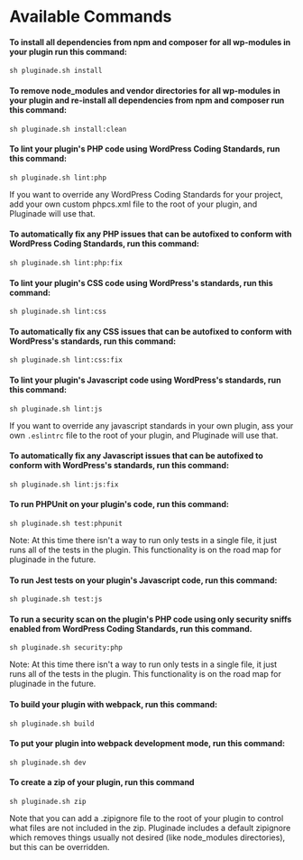 # Available Commands

#### To install all dependencies from npm and composer for all wp-modules in your plugin run this command:
`sh pluginade.sh install`

#### To remove node_modules and vendor directories for all wp-modules in your plugin and re-install all dependencies from npm and composer run this command:
`sh pluginade.sh install:clean`

#### To lint your plugin's PHP code using WordPress Coding Standards, run this command:
`sh pluginade.sh lint:php`

If you want to override any WordPress Coding Standards for your project, add your own custom phpcs.xml file to the root of your plugin, and Pluginade will use that.

#### To automatically fix any PHP issues that can be autofixed to conform with WordPress Coding Standards, run this command:
`sh pluginade.sh lint:php:fix`

#### To lint your plugin's CSS code using WordPress's standards, run this command:
`sh pluginade.sh lint:css`

#### To automatically fix any CSS issues that can be autofixed to conform with WordPress's standards, run this command:
`sh pluginade.sh lint:css:fix`

#### To lint your plugin's Javascript code using WordPress's standards, run this command:
`sh pluginade.sh lint:js`

If you want to override any javascript standards in your own plugin, ass your own `.eslintrc` file to the root of your plugin, and Pluginade will use that.

#### To automatically fix any Javascript issues that can be autofixed to conform with WordPress's standards, run this command:
`sh pluginade.sh lint:js:fix`

#### To run PHPUnit on your plugin's code, run this command:
`sh pluginade.sh test:phpunit`

Note: At this time there isn't a way to run only tests in a single file, it just runs all of the tests in the plugin. This functionality is on the road map for pluginade in the future.

#### To run Jest tests on your plugin's Javascript code, run this command:
`sh pluginade.sh test:js`

#### To run a security scan on the plugin's PHP code using only security sniffs enabled from WordPress Coding Standards, run this command.
`sh pluginade.sh security:php`

Note: At this time there isn't a way to run only tests in a single file, it just runs all of the tests in the plugin. This functionality is on the road map for pluginade in the future.

#### To build your plugin with webpack, run this command:
`sh pluginade.sh build`

#### To put your plugin into webpack development mode, run this command:
`sh pluginade.sh dev`

#### To create a zip of your plugin, run this command
`sh pluginade.sh zip`

Note that you can add a .zipignore file to the root of your plugin to control what files are not included in the zip. Pluginade includes a default zipignore which removes things usually not desired (like node_modules directories), but this can be overridden.